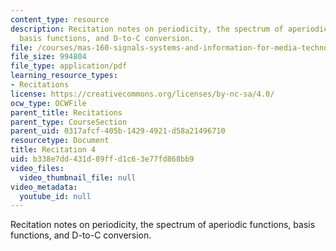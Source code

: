 ```yaml
---
content_type: resource
description: Recitation notes on periodicity, the spectrum of aperiodic functions,
  basis functions, and D-to-C conversion.
file: /courses/mas-160-signals-systems-and-information-for-media-technology-fall-2007/b338e7dd431d89ffd1c63e77fd868bb9_rec4.pdf
file_size: 994804
file_type: application/pdf
learning_resource_types:
- Recitations
license: https://creativecommons.org/licenses/by-nc-sa/4.0/
ocw_type: OCWFile
parent_title: Recitations
parent_type: CourseSection
parent_uid: 0317afcf-405b-1429-4921-d58a21496710
resourcetype: Document
title: Recitation 4
uid: b338e7dd-431d-89ff-d1c6-3e77fd868bb9
video_files:
  video_thumbnail_file: null
video_metadata:
  youtube_id: null
---
```

Recitation notes on periodicity, the spectrum of aperiodic functions, basis functions, and D-to-C conversion.